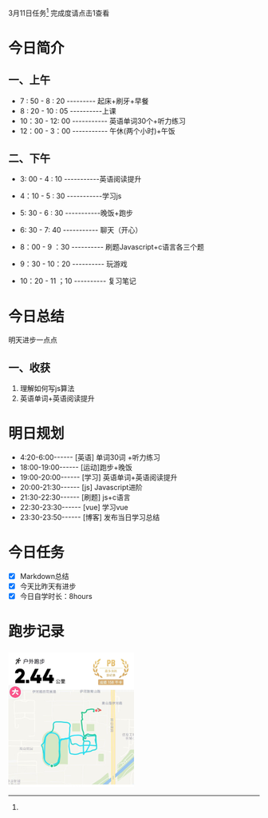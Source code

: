 <a herf="">3月11日任务[^1]</a> 完成度请点击1查看

# <font face="仿宋">今日简介 </font>


## <font face="楷体"> 一、上午</font>
- 7 : 50 - 8 : 20 --------- 起床+刷牙+早餐
- 8 : 20 - 10 : 05 ----------上课
- 10：30 - 12: 00 ----------- 英语单词30个+听力练习
- 12：00 - 3：00 ----------- 午休(两个小时)+午饭
  

## <font face="楷体"> 二、下午</font>
- 3: 00 - 4 : 10 -----------英语阅读提升
  
- 4：10 - 5 : 30 -----------学习js
  
- 5: 30 - 6 : 30 -----------晚饭+跑步
  
- 6: 30 - 7: 40 ----------- 聊天（开心）
  
- 8：00 - 9 ：30 ---------- 刷题Javascript+c语言各三个题

- 9：30 - 10：20 ---------- 玩游戏
  
- 10：20 - 11 ；10 ---------- 复习笔记



# <font face="仿宋">今日总结 </font>
明天进步一点点


## <font face="楷体"> 一、收获</font>
1. 理解如何写js算法
2. 英语单词+英语阅读提升
   
# <font face="仿宋">明日规划 </font>
- 4:20-6:00------ [英语] 单词30词 +听力练习
- 18:00-19:00------ [运动]跑步+晚饭
- 19:00-20:00------ [学习] 英语单词+英语阅读提升
- 20:00-21:30------ [js] Javascript进阶
- 21:30-22:30------ [刷题] js+c语言
- 22:30-23:30------ [vue] 学习vue
- 23:30-23:50------ [博客] 发布当日学习总结

# <font face="仿宋">今日任务 </font>
 [^1]:
   - [x] Markdown总结
   - [x] 今天比昨天有进步
   - [x] 今日自学时长：8hours

# <font face="仿宋">跑步记录 </font>
##### <font face="楷体"> </font>
<img src="/img/ran_3-11.jpg" style="width:50%">
